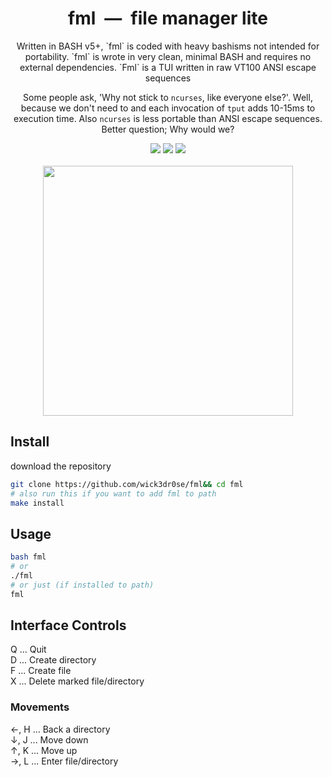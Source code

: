 <div align="center">
<h1>fml&ensp;—&ensp;file manager lite</h1>
<p>Written in BASH v5+, `fml` is coded with heavy bashisms not intended for portability. `fml` is wrote in very clean, minimal BASH and requires no external dependencies. `Fml` is a TUI written in raw VT100 ANSI escape sequences

Some people ask, 'Why not stick to `ncurses`, like everyone else?'. Well, because we don't need to and each invocation of `tput` adds 10-15ms to execution time. Also `ncurses` is less portable than ANSI escape sequences. Better question; Why would we?</p>

<img src="https://shields.io/badge/made-with%20%20bash-green?style=flat-square&color=d5c4a1&labelColor=1d2021&logo=gnu-bash">
<img src=https://img.shields.io/badge/Maintained%3F-yes-green.svg></img>  
<a href="https://discord.gg/W4mQqNnfSq">
<img src="https://discordapp.com/api/guilds/913584348937207839/widget.png?style=shield"/></a>
<br>
<br>
<img width="400" src="https://github.com/wick3dr0se/fml/blob/main/fml.gif?raw=true">
</div>

## Install
download the repository

```bash
git clone https://github.com/wick3dr0se/fml&& cd fml
# also run this if you want to add fml to path
make install
```

## Usage
```bash
bash fml
# or
./fml
# or just (if installed to path)
fml
```

## Interface Controls
Q   ...   Quit  
D   ...   Create directory  
F   ...   Create file  
X   ...   Delete marked file/directory

### Movements
←, H   ...   Back a directory  
↓, J   ...   Move down  
↑, K   ...   Move up  
→, L   ...   Enter file/directory
